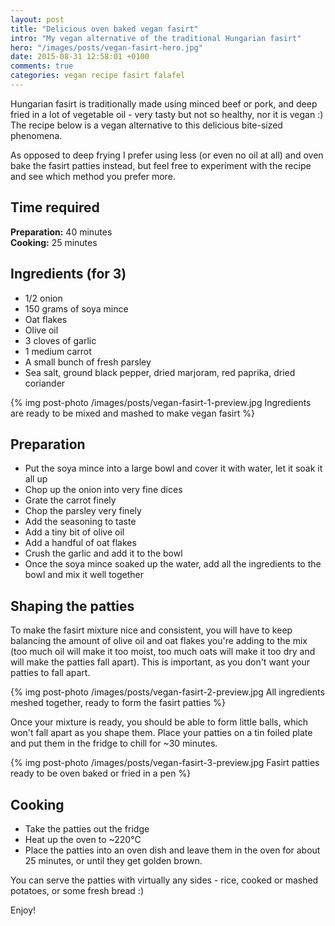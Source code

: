 ```yaml
---
layout: post
title: "Delicious oven baked vegan fasirt"
intro: "My vegan alternative of the traditional Hungarian fasirt"
hero: "/images/posts/vegan-fasirt-hero.jpg"
date: 2015-08-31 12:58:01 +0100
comments: true
categories: vegan recipe fasirt falafel
---
```


<p class="post-intro">Hungarian fasirt is traditionally made using minced beef or pork, and deep fried in a lot of vegetable oil - very tasty but not so healthy, nor it is vegan :) The recipe below is a vegan alternative to this delicious bite-sized phenomena.</p>

As opposed to deep frying I prefer using less (or even no oil at all) and oven bake the fasirt patties instead, but feel free to experiment with the recipe and see which method you prefer more.

## Time required

**Preparation:**	 	40 minutes	
**Cooking:**	 		25 minutes

## Ingredients (for 3)

* 1/2 onion
* 150 grams of soya mince
* Oat flakes
* Olive oil
* 3 cloves of garlic
* 1 medium carrot
* A small bunch of fresh parsley
* Sea salt, ground black pepper, dried marjoram, red paprika, dried coriander

{% img post-photo /images/posts/vegan-fasirt-1-preview.jpg Ingredients are ready to be mixed and mashed to make vegan fasirt %}

## Preparation

* Put the soya mince into a large bowl and cover it with water, let it soak it all up
* Chop up the onion into very fine dices
* Grate the carrot finely
* Chop the parsley very finely
* Add the seasoning to taste
* Add a tiny bit of olive oil
* Add a handful of oat flakes
* Crush the garlic and add it to the bowl
* Once the soya mince soaked up the water, add all the ingredients to the bowl and mix it well together

## Shaping the patties

To make the fasirt mixture nice and consistent, you will have to keep balancing the amount of olive oil and oat flakes you're adding to the mix (too much oil will make it too moist, too much oats will make it too dry and will make the patties fall apart). This is important, as you don't want your patties to fall apart.

{% img post-photo /images/posts/vegan-fasirt-2-preview.jpg All ingredients meshed together, ready to form the fasirt patties %}

Once your mixture is ready, you should be able to form little balls, which won't fall apart as you shape them. Place your patties on a tin foiled plate and put them in the fridge to chill for ~30 minutes.

{% img post-photo /images/posts/vegan-fasirt-3-preview.jpg Fasirt patties ready to be oven baked or fried in a pen %}

## Cooking

* Take the patties out the fridge
* Heat up the oven to ~220°C
* Place the patties into an oven dish and leave them in the oven for about 25 minutes, or until they get golden brown.

You can serve the patties with virtually any sides - rice, cooked or mashed potatoes, or some fresh bread :)

Enjoy!